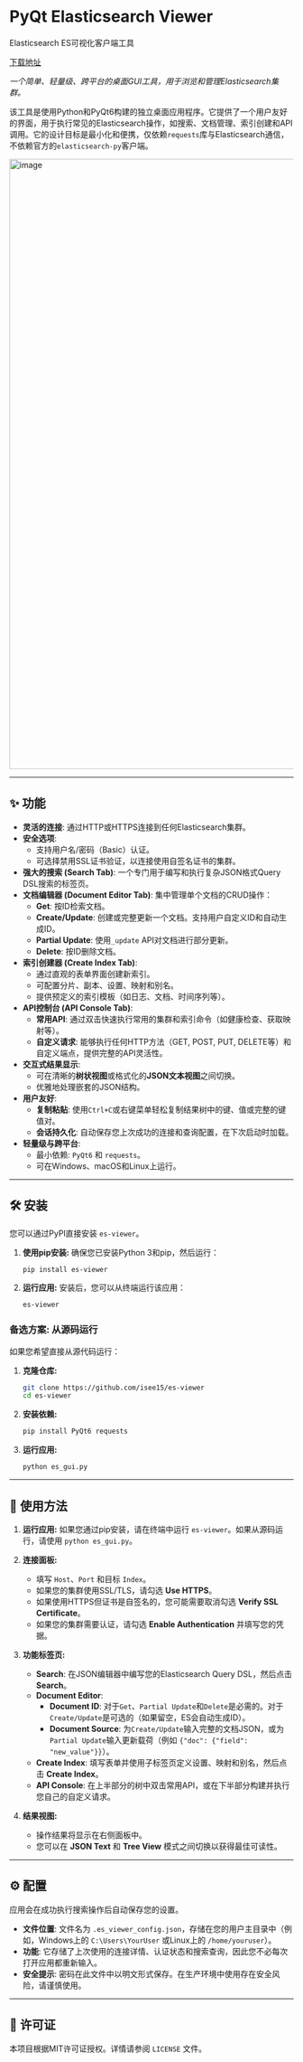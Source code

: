 # PyQt Elasticsearch Viewer
Elasticsearch ES可视化客户端工具

[下载地址](https://pan.quark.cn/s/ed38a68328eb)

*一个简单、轻量级、跨平台的桌面GUI工具，用于浏览和管理Elasticsearch集群。*

该工具是使用Python和PyQt6构建的独立桌面应用程序。它提供了一个用户友好的界面，用于执行常见的Elasticsearch操作，如搜索、文档管理、索引创建和API调用。它的设计目标是最小化和便携，仅依赖`requests`库与Elasticsearch通信，不依赖官方的`elasticsearch-py`客户端。

<img width="1920" height="1080" alt="image" src="https://github.com/user-attachments/assets/743b6d3d-63a3-4526-80f2-5b274e982485" />


---

## ✨ 功能

*   **灵活的连接**: 通过HTTP或HTTPS连接到任何Elasticsearch集群。
*   **安全选项**:
    *   支持用户名/密码（Basic）认证。
    *   可选择禁用SSL证书验证，以连接使用自签名证书的集群。
*   **强大的搜索 (Search Tab)**: 一个专门用于编写和执行复杂JSON格式Query DSL搜索的标签页。
*   **文档编辑器 (Document Editor Tab)**: 集中管理单个文档的CRUD操作：
    *   **Get**: 按ID检索文档。
    *   **Create/Update**: 创建或完整更新一个文档。支持用户自定义ID和自动生成ID。
    *   **Partial Update**: 使用`_update` API对文档进行部分更新。
    *   **Delete**: 按ID删除文档。
*   **索引创建器 (Create Index Tab)**:
    *   通过直观的表单界面创建新索引。
    *   可配置分片、副本、设置、映射和别名。
    *   提供预定义的索引模板（如日志、文档、时间序列等）。
*   **API控制台 (API Console Tab)**:
    *   **常用API**: 通过双击快速执行常用的集群和索引命令（如健康检查、获取映射等）。
    *   **自定义请求**: 能够执行任何HTTP方法（GET, POST, PUT, DELETE等）和自定义端点，提供完整的API灵活性。
*   **交互式结果显示**:
    *   可在清晰的**树状视图**或格式化的**JSON文本视图**之间切换。
    *   优雅地处理嵌套的JSON结构。
*   **用户友好**:
    *   **复制粘贴**: 使用`Ctrl+C`或右键菜单轻松复制结果树中的键、值或完整的键值对。
    *   **会话持久化**: 自动保存您上次成功的连接和查询配置，在下次启动时加载。
*   **轻量级与跨平台**:
    *   最小依赖: `PyQt6` 和 `requests`。
    *   可在Windows、macOS和Linux上运行。

---

## 🛠️ 安装

您可以通过PyPI直接安装 `es-viewer`。

1.  **使用pip安装:**
    确保您已安装Python 3和pip，然后运行：
    ```bash
    pip install es-viewer
    ```

2.  **运行应用:**
    安装后，您可以从终端运行该应用：
    ```bash
    es-viewer
    ```

### 备选方案: 从源码运行

如果您希望直接从源代码运行：

1.  **克隆仓库:**
    ```bash
    git clone https://github.com/isee15/es-viewer
    cd es-viewer
    ```

2.  **安装依赖:**
    ```bash
    pip install PyQt6 requests
    ```

3.  **运行应用:**
    ```bash
    python es_gui.py
    ```

---

## 🚀 使用方法

1.  **运行应用:**
    如果您通过pip安装，请在终端中运行 `es-viewer`。如果从源码运行，请使用 `python es_gui.py`。

2.  **连接面板:**
    *   填写 `Host`、`Port` 和目标 `Index`。
    *   如果您的集群使用SSL/TLS，请勾选 **Use HTTPS**。
    *   如果使用HTTPS但证书是自签名的，您可能需要取消勾选 **Verify SSL Certificate**。
    *   如果您的集群需要认证，请勾选 **Enable Authentication** 并填写您的凭据。

3.  **功能标签页:**
    *   **Search**: 在JSON编辑器中编写您的Elasticsearch Query DSL，然后点击 **Search**。
    *   **Document Editor**:
        *   **Document ID**: 对于`Get`、`Partial Update`和`Delete`是必需的。对于`Create/Update`是可选的（如果留空，ES会自动生成ID）。
        *   **Document Source**: 为`Create/Update`输入完整的文档JSON，或为`Partial Update`输入更新载荷（例如 `{"doc": {"field": "new_value"}}`）。
    *   **Create Index**: 填写表单并使用子标签页定义设置、映射和别名，然后点击 **Create Index**。
    *   **API Console**: 在上半部分的树中双击常用API，或在下半部分构建并执行您自己的自定义请求。

4.  **结果视图:**
    *   操作结果将显示在右侧面板中。
    *   您可以在 **JSON Text** 和 **Tree View** 模式之间切换以获得最佳可读性。

---

## ⚙️ 配置

应用会在成功执行搜索操作后自动保存您的设置。

*   **文件位置**: 文件名为 `.es_viewer_config.json`，存储在您的用户主目录中（例如，Windows上的 `C:\Users\YourUser` 或Linux上的 `/home/youruser`）。
*   **功能**: 它存储了上次使用的连接详情、认证状态和搜索查询，因此您不必每次打开应用都重新输入。
*   **安全提示**: 密码在此文件中以明文形式保存。在生产环境中使用存在安全风险，请谨慎使用。

---

## 📜 许可证

本项目根据MIT许可证授权。详情请参阅 `LICENSE` 文件。
